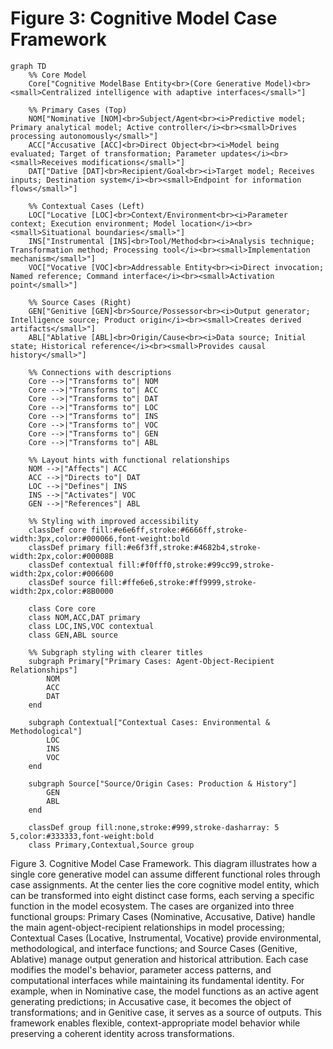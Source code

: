 # Figure 3: Cognitive Model Case Framework

```mermaid
graph TD
    %% Core Model
    Core["Cognitive ModelBase Entity<br>(Core Generative Model)<br><small>Centralized intelligence with adaptive interfaces</small>"]
    
    %% Primary Cases (Top)
    NOM["Nominative [NOM]<br>Subject/Agent<br><i>Predictive model; Primary analytical model; Active controller</i><br><small>Drives processing autonomously</small>"]
    ACC["Accusative [ACC]<br>Direct Object<br><i>Model being evaluated; Target of transformation; Parameter updates</i><br><small>Receives modifications</small>"]
    DAT["Dative [DAT]<br>Recipient/Goal<br><i>Target model; Receives inputs; Destination system</i><br><small>Endpoint for information flows</small>"]
    
    %% Contextual Cases (Left)
    LOC["Locative [LOC]<br>Context/Environment<br><i>Parameter context; Execution environment; Model location</i><br><small>Situational boundaries</small>"]
    INS["Instrumental [INS]<br>Tool/Method<br><i>Analysis technique; Transformation method; Processing tool</i><br><small>Implementation mechanism</small>"]
    VOC["Vocative [VOC]<br>Addressable Entity<br><i>Direct invocation; Named reference; Command interface</i><br><small>Activation point</small>"]
    
    %% Source Cases (Right)
    GEN["Genitive [GEN]<br>Source/Possessor<br><i>Output generator; Intelligence source; Product origin</i><br><small>Creates derived artifacts</small>"]
    ABL["Ablative [ABL]<br>Origin/Cause<br><i>Data source; Initial state; Historical reference</i><br><small>Provides causal history</small>"]
    
    %% Connections with descriptions
    Core -->|"Transforms to"| NOM
    Core -->|"Transforms to"| ACC
    Core -->|"Transforms to"| DAT
    Core -->|"Transforms to"| LOC
    Core -->|"Transforms to"| INS
    Core -->|"Transforms to"| VOC
    Core -->|"Transforms to"| GEN
    Core -->|"Transforms to"| ABL
    
    %% Layout hints with functional relationships
    NOM -->|"Affects"| ACC
    ACC -->|"Directs to"| DAT
    LOC -->|"Defines"| INS
    INS -->|"Activates"| VOC
    GEN -->|"References"| ABL
    
    %% Styling with improved accessibility
    classDef core fill:#e6e6ff,stroke:#6666ff,stroke-width:3px,color:#000066,font-weight:bold
    classDef primary fill:#e6f3ff,stroke:#4682b4,stroke-width:2px,color:#00008B
    classDef contextual fill:#f0fff0,stroke:#99cc99,stroke-width:2px,color:#006600
    classDef source fill:#ffe6e6,stroke:#ff9999,stroke-width:2px,color:#8B0000
    
    class Core core
    class NOM,ACC,DAT primary
    class LOC,INS,VOC contextual
    class GEN,ABL source
    
    %% Subgraph styling with clearer titles
    subgraph Primary["Primary Cases: Agent-Object-Recipient Relationships"]
        NOM
        ACC
        DAT
    end
    
    subgraph Contextual["Contextual Cases: Environmental & Methodological"]
        LOC
        INS
        VOC
    end
    
    subgraph Source["Source/Origin Cases: Production & History"]
        GEN
        ABL
    end
    
    classDef group fill:none,stroke:#999,stroke-dasharray: 5 5,color:#333333,font-weight:bold
    class Primary,Contextual,Source group
```

Figure 3. Cognitive Model Case Framework. This diagram illustrates how a single core generative model can assume different functional roles through case assignments. At the center lies the core cognitive model entity, which can be transformed into eight distinct case forms, each serving a specific function in the model ecosystem. The cases are organized into three functional groups: Primary Cases (Nominative, Accusative, Dative) handle the main agent-object-recipient relationships in model processing; Contextual Cases (Locative, Instrumental, Vocative) provide environmental, methodological, and interface functions; and Source Cases (Genitive, Ablative) manage output generation and historical attribution. Each case modifies the model's behavior, parameter access patterns, and computational interfaces while maintaining its fundamental identity. For example, when in Nominative case, the model functions as an active agent generating predictions; in Accusative case, it becomes the object of transformations; and in Genitive case, it serves as a source of outputs. This framework enables flexible, context-appropriate model behavior while preserving a coherent identity across transformations.